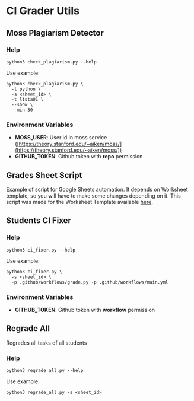 # CI Grader Utils

## Moss Plagiarism Detector

### Help

```shell
python3 check_plagiarism.py --help
```

Use example:

```shell
python3 check_plagiarism.py \
  -l python \
  -s <sheet_id> \
  -t lista01 \
  --show \
  --min 30
```

### Environment Variables

- **MOSS_USER**: User id in moss service ([https://theory.stanford.edu/~aiken/moss/](https://theory.stanford.edu/~aiken/moss/))
- **GITHUB_TOKEN**: Github token with **repo** permission

## Grades Sheet Script

Example of script for Google Sheets automation. It depends on Worksheet template, so you will have to make some changes depending on it. This script was made for the Worksheet Template available [here](https://docs.google.com/spreadsheets/d/1jYErsQ6RZ1YrRJOFf2xQk8ZPdC8WjC8MIDFfxcJRCqA/edit?usp=sharing).

## Students CI Fixer

### Help

```shell
python3 ci_fixer.py --help
```

Use example:

```shell
python3 ci_fixer.py \
  -s <sheet_id> \
  -p .github/workflows/grade.py -p .github/workflows/main.yml
```

### Environment Variables

- **GITHUB_TOKEN**: Github token with **workflow** permission

## Regrade All

Regrades all tasks of all students

### Help

```shell
python3 regrade_all.py --help
```

Use example:

```shell
python3 regrade_all.py -s <sheet_id>
```

